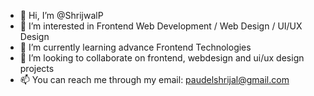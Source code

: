 - 👋 Hi, I’m @ShrijwalP
- 👀 I’m interested in Frontend Web Development / Web Design / UI/UX Design
- 🌱 I’m currently learning advance Frontend Technologies
- 💞️ I’m looking to collaborate on frontend, webdesign and ui/ux design projects
- 📫 You can reach me through my email: paudelshrijal@gmail.com

<!---
ShrijwalP/ShrijwalP is a ✨ special ✨ repository because its `README.md` (this file) appears on your GitHub profile.
You can click the Preview link to take a look at your changes.
--->
